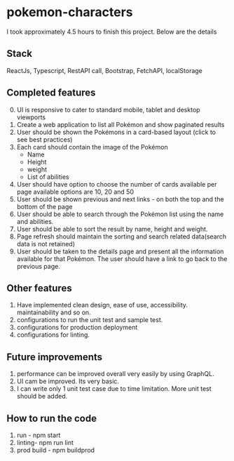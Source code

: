 # pokemon-characters

I took approximately 4.5 hours to finish this project. Below are the details

## Stack
 ReactJs, Typescript, RestAPI call, Bootstrap, FetchAPI, localStorage
## Completed features
0. UI is responsive to cater to standard mobile, tablet and desktop viewports
1. Create a web application to list all Pokémon and show paginated results
2. User should be shown the Pokémons in a card-based layout (click to see best practices)
3. Each card should contain the image of the Pokémon
   * Name
   * Height
   * weight
   * List of abilities
4. User should have option to choose the number of cards available per page available
    options are 10, 20 and 50
5. User should be shown previous and next links - on both the top
    and the bottom of the page
6.  User should be able to search through the Pokémon list using the name and abilities.
7.  User should be able to sort the result by name, height and weight.
9.  Page refresh should maintain the sorting and search related data(search data is not retained)
10. User should be taken to the details page and present all the information available for
    that Pokémon. The user should have a link to go back to the previous page.

## Other features
1. Have implemented clean design, ease of use, accessibility. maintainability and so on.
2. configurations to run the unit test and sample test.
3. configurations for production deployment
4. configurations for linting.


## Future improvements
1. performance can be improved overall very easily by using GraphQL.
2. UI cam be improved. Its very basic.
3. I can write only 1 unit test case due to time limitation. More unit test should be added.

## How to run the code
1. run - npm start
2. linting- npm run lint
3. prod build - npm buildprod





